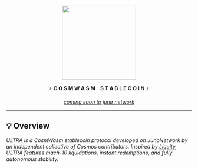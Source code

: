 <p align="center"><a href="./" target="_blank" rel="noopener noreferrer"><img src="https://gist.githubusercontent.com/mccallofthewild/f3ed8157ce08efc36c601e331044d407/raw/bea8e62657c168946ca7a8779f43cd342606ca4c/ULTRA.svg" width="200"/>
</a></p>
<p align="center">
⚡️ <b>C O S M W A S M &nbsp;&nbsp; S T A B L E C O I N</b> ⚡️
</p>
<p align="center">&nbsp;&nbsp;&nbsp;&nbsp;&nbsp;&nbsp;
  <i><u>coming soon to junø network</u></i>
  &nbsp;&nbsp;&nbsp;&nbsp;&nbsp;&nbsp;
</p>
<hr>


## 💡 Overview
<i>*ULTRA* is a CosmWasm stablecoin protocol developed on JunoNetwork by an independent collective of Cosmos contributors. Inspired by [Liquity](https://www.liquity.org/), ULTRA features mach-10 liquidations, instant redemptions, and fully autonomous stability.</i>

